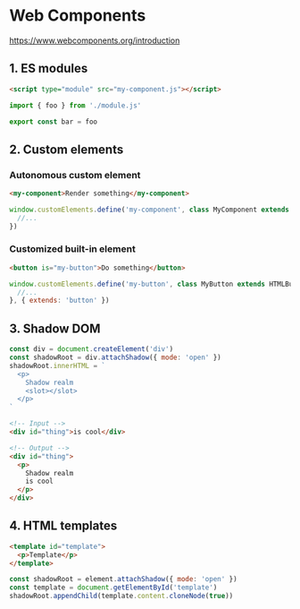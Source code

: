 # Web Components

https://www.webcomponents.org/introduction

## 1. ES modules

```html
<script type="module" src="my-component.js"></script>
```

```js
import { foo } from './module.js'

export const bar = foo
```

## 2. Custom elements

### Autonomous custom element

```html
<my-component>Render something</my-component>
```

```js
window.customElements.define('my-component', class MyComponent extends HTMLElement {
  //...
})
```

### Customized built-in element

```html
<button is="my-button">Do something</button>
```

```js
window.customElements.define('my-button', class MyButton extends HTMLButton {
  //...
}, { extends: 'button' })
```

## 3. Shadow DOM

```js
const div = document.createElement('div')
const shadowRoot = div.attachShadow({ mode: 'open' })
shadowRoot.innerHTML = `
  <p>
    Shadow realm
    <slot></slot>
  </p>
`
```

```html
<!-- Input -->
<div id="thing">is cool</div>

<!-- Output -->
<div id="thing">
  <p>
    Shadow realm
    is cool
  </p>
</div>
```

## 4. HTML templates

```html
<template id="template">
  <p>Template</p>
</template>
```

```js
const shadowRoot = element.attachShadow({ mode: 'open' })
const template = document.getElementById('template')
shadowRoot.appendChild(template.content.cloneNode(true))
```

